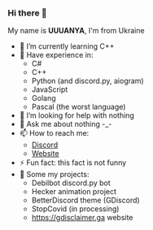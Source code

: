 ### Hi there 👋

My name is **UUUANYA**, I'm from Ukraine

- 🌱 I’m currently learning C++
- 💼 Have experience in:
  - C#
  - C++
  - Python (and discord.py, aiogram)
  - JavaScript
  - Golang
  - Pascal (the worst language)
- 🤔 I’m looking for help with nothing
- 💬 Ask me about nothing -_-
- 📫 How to reach me:
  - [Discord](https://discord.gg/4dEmQjt)
  - [Website](https://gdisclaimer.ga/)
- ⚡ Fun fact: this fact is not funny
- 📝 Some my projects: 
  - Debilbot discord.py bot
  - Hecker animation project
  - BetterDiscord theme (GDiscord)
  - StopCovid (in processing)
  - https://gdisclaimer.ga website
